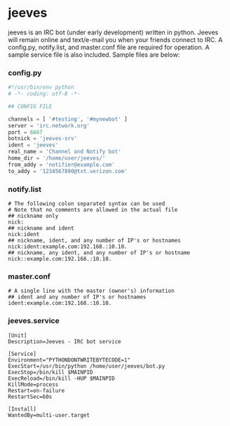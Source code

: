 # jeeves

jeeves is an IRC bot (under early development) written in python.  Jeeves will remain online and text/e-mail you when your friends connect to IRC.  A config.py, notify.list, and master.conf file are required for operation.  A sample service file is also included.  Sample files are below:

### config.py
```python
#!/usr/bin/env python
# -*- coding: utf-8 -*-

## CONFIG FILE

channels = [ '#testing', '#mynewbot' ]
server = 'irc.network.org'
port = 6667
botnick = 'jeeves-srv'
ident = 'jeeves'
real_name = 'Channel and Notify bot'
home_dir = '/home/user/jeeves/'
from_addy = 'notifier@example.com'
to_addy = '1234567890@txt.verizon.com'
```

### notify.list
```
# The following colon separated syntax can be used
# Note that no comments are allowed in the actual file
## nickname only
nick:
## nickname and ident
nick:ident
## nickname, ident, and any number of IP's or hostnames
nick:ident:example.com:192.168.:10.10.
## nickname, any ident, and any number of IP's or hostname
nick::example.com:192.168.:10.10.
```

### master.conf
```
# A single line with the master (owner's) information
## ident and any number of IP's or hostnames
ident:example.com:192.168.:10.10.
```

### jeeves.service
```
[Unit]
Description=Jeeves - IRC bot service

[Service]
Environment="PYTHONDONTWRITEBYTECODE=1"
ExecStart=/usr/bin/python /home/user/jeeves/bot.py
ExecStop=/bin/kill $MAINPID
ExecReload=/bin/kill -HUP $MAINPID
KillMode=process
Restart=on-failure
RestartSec=60s

[Install]
WantedBy=multi-user.target
```
